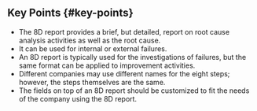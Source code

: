 ## Key Points {#key-points}

*   The 8D report provides a brief, but detailed, report on root cause analysis activities as well as the root cause.
*   It can be used for internal or external failures.
*   An 8D report is typically used for the investigations of failures, but the same format can be applied to improvement activities.
*   Different companies may use different names for the eight steps; however, the steps themselves are the same.
*   The fields on top of an 8D report should be customized to fit the needs of the company using the 8D report.